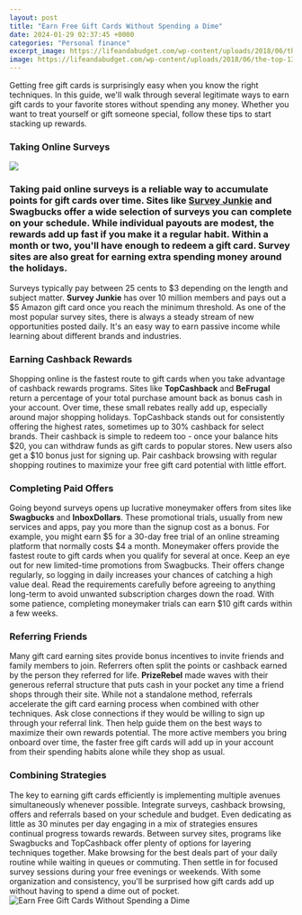 ```yaml
---
layout: post
title: "Earn Free Gift Cards Without Spending a Dime"
date: 2024-01-29 02:37:45 +0000
categories: "Personal finance"
excerpt_image: https://lifeandabudget.com/wp-content/uploads/2018/06/the-top-13-ways-to-earn-free-gift-cards-1.png
image: https://lifeandabudget.com/wp-content/uploads/2018/06/the-top-13-ways-to-earn-free-gift-cards-1.png
---
```


Getting free gift cards is surprisingly easy when you know the right techniques. In this guide, we'll walk through several legitimate ways to earn gift cards to your favorite stores without spending any money. Whether you want to treat yourself or gift someone special, follow these tips to start stacking up rewards.
### Taking Online Surveys

![](https://www.dreamhomebasedwork.com/wp-content/uploads/2022/09/earn-free-gitf-cards.png)
### Taking paid online surveys is a reliable way to accumulate points for gift cards over time. Sites like [Survey Junkie](https://fistore.mysenprints.com/collection/adcox) and **Swagbucks** offer a wide selection of surveys you can complete on your schedule. While individual payouts are modest, the rewards add up fast if you make it a regular habit. Within a month or two, you'll have enough to redeem a gift card. Survey sites are also great for earning extra spending money around the holidays.
Surveys typically pay between 25 cents to $3 depending on the length and subject matter. **Survey Junkie** has over 10 million members and pays out a $5 Amazon gift card once you reach the minimum threshold. As one of the most popular survey sites, there is always a steady stream of new opportunities posted daily. It's an easy way to earn passive income while learning about different brands and industries.
### Earning Cashback Rewards 
Shopping online is the fastest route to gift cards when you take advantage of cashback rewards programs. Sites like **TopCashback** and **BeFrugal** return a percentage of your total purchase amount back as bonus cash in your account. Over time, these small rebates really add up, especially around major shopping holidays. 
TopCashback stands out for consistently offering the highest rates, sometimes up to 30% cashback for select brands. Their cashback is simple to redeem too - once your balance hits $20, you can withdraw funds as gift cards to popular stores. New users also get a $10 bonus just for signing up. Pair cashback browsing with regular shopping routines to maximize your free gift card potential with little effort.
### Completing Paid Offers
Going beyond surveys opens up lucrative moneymaker offers from sites like **Swagbucks** and **InboxDollars**. These promotional trials, usually from new services and apps, pay you more than the signup cost as a bonus. For example, you might earn $5 for a 30-day free trial of an online streaming platform that normally costs $4 a month.
Moneymaker offers provide the fastest route to gift cards when you qualify for several at once. Keep an eye out for new limited-time promotions from Swagbucks. Their offers change regularly, so logging in daily increases your chances of catching a high value deal. Read the requirements carefully before agreeing to anything long-term to avoid unwanted subscription charges down the road. With some patience, completing moneymaker trials can earn $10 gift cards within a few weeks.
### Referring Friends 
Many gift card earning sites provide bonus incentives to invite friends and family members to join. Referrers often split the points or cashback earned by the person they referred for life. **PrizeRebel** made waves with their generous referral structure that puts cash in your pocket any time a friend shops through their site.
While not a standalone method, referrals accelerate the gift card earning process when combined with other techniques. Ask close connections if they would be willing to sign up through your referral link. Then help guide them on the best ways to maximize their own rewards potential. The more active members you bring onboard over time, the faster free gift cards will add up in your account from their spending habits alone while they shop as usual.
### Combining Strategies
The key to earning gift cards efficiently is implementing multiple avenues simultaneously whenever possible. Integrate surveys, cashback browsing, offers and referrals based on your schedule and budget. Even dedicating as little as 30 minutes per day engaging in a mix of strategies ensures continual progress towards rewards. 
Between survey sites, programs like Swagbucks and TopCashback offer plenty of options for layering techniques together. Make browsing for the best deals part of your daily routine while waiting in queues or commuting. Then settle in for focused survey sessions during your free evenings or weekends. With some organization and consistency, you'll be surprised how gift cards add up without having to spend a dime out of pocket.
![Earn Free Gift Cards Without Spending a Dime](https://lifeandabudget.com/wp-content/uploads/2018/06/the-top-13-ways-to-earn-free-gift-cards-1.png)